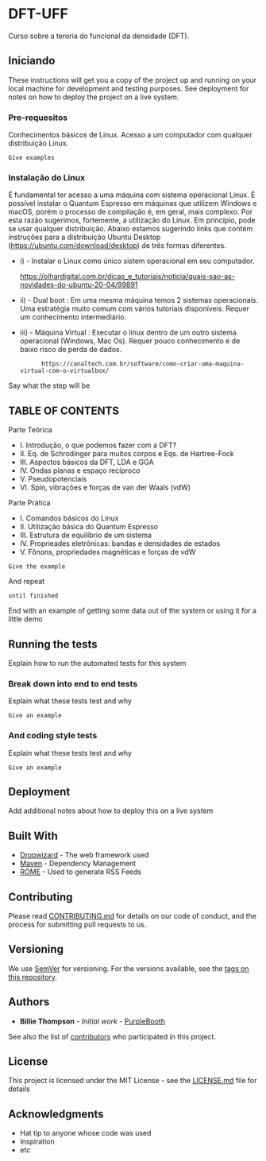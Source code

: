 # DFT-UFF

Curso sobre a teroria do funcional da densidade (DFT).

## Iniciando

These instructions will get you a copy of the project up and running on your local machine for development and testing purposes. See deployment for notes on how to deploy the project on a live system.

### Pre-requesitos

Conhecimentos básicos de Linux. Acesso a um computador com qualquer distribuição Linux.

```
Give examples
```

### Instalação do Linux

É fundamental ter acesso a uma máquina com sistema operacional Linux. É possível instalar o Quantum Espresso em máquinas que utilizem Windows e macOS, porém o processo de compilação é, em geral, mais complexo. Por esta razão sugerimos, fortemente, a utilização do Linux. Em princípio, pode se usar qualquer distribuição. Abaixo estamos sugerindo links que contém instruções para a distribuição Ubuntu Desktop (https://ubuntu.com/download/desktop) de três formas diferentes. 


-  i)   - Instalar o Linux como único sistem operacional em seu computador.

      https://olhardigital.com.br/dicas_e_tutoriais/noticia/quais-sao-as-novidades-do-ubuntu-20-04/99891         
         
-  ii)  - Dual boot : Em uma mesma máquina temos 2 sistemas operacionais. Uma estratégia muito comum com vários tutoriais disponíveis. Requer um conhecimento intermediário.
  
-  iii) - Máquina Virtual :  Executar o linux dentro de um outro sistema operacional (Windows, Mac Os). Requer pouco conhecimento e de baixo risco de perda de dados.

             https://canaltech.com.br/software/como-criar-uma-maquina-virtual-com-o-virtualbox/
 
Say what the step will be

## TABLE OF CONTENTS
Parte Teórica

- I.   Introdução, o que podemos fazer com a DFT?
- II.  Eq. de Schrodinger para muitos corpos e Eqs. de Hartree-Fock
- III. Aspectos básicos da DFT, LDA e GGA
- IV.  Ondas planas e espaço recíproco
- V.   Pseudopotenciais
- VI.  Spin, vibrações e forças de van der Waals (vdW)

Parte Prática

- I.   Comandos básicos do Linux
- II.  Utilização básica do Quantum Espresso
- III. Estrutura de equilíbrio de um sistema
- IV.  Proprieades eletrônicas: bandas e densidades de estados
- V.   Fônons, propriedades magnéticas e forças de vdW

```
Give the example
```

And repeat

```
until finished
```

End with an example of getting some data out of the system or using it for a little demo

## Running the tests

Explain how to run the automated tests for this system

### Break down into end to end tests

Explain what these tests test and why

```
Give an example
```

### And coding style tests

Explain what these tests test and why

```
Give an example
```

## Deployment

Add additional notes about how to deploy this on a live system

## Built With

* [Dropwizard](http://www.dropwizard.io/1.0.2/docs/) - The web framework used
* [Maven](https://maven.apache.org/) - Dependency Management
* [ROME](https://rometools.github.io/rome/) - Used to generate RSS Feeds

## Contributing

Please read [CONTRIBUTING.md](https://gist.github.com/PurpleBooth/b24679402957c63ec426) for details on our code of conduct, and the process for submitting pull requests to us.

## Versioning

We use [SemVer](http://semver.org/) for versioning. For the versions available, see the [tags on this repository](https://github.com/your/project/tags). 

## Authors

* **Billie Thompson** - *Initial work* - [PurpleBooth](https://github.com/PurpleBooth)

See also the list of [contributors](https://github.com/your/project/contributors) who participated in this project.

## License

This project is licensed under the MIT License - see the [LICENSE.md](LICENSE.md) file for details

## Acknowledgments

* Hat tip to anyone whose code was used
* Inspiration
* etc

